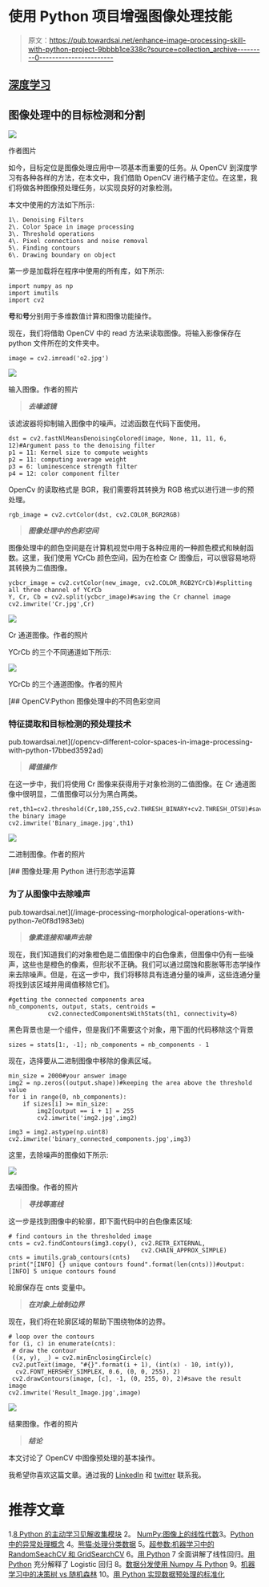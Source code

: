 # 使用 Python 项目增强图像处理技能

> 原文：<https://pub.towardsai.net/enhance-image-processing-skill-with-python-project-9bbbb1ce338c?source=collection_archive---------0----------------------->

## [深度学习](https://towardsai.net/p/category/machine-learning/deep-learning)

## 图像处理中的目标检测和分割

![](img/1de770fb08f4e50919d21d5f8de5b921.png)

作者图片

如今，目标定位是图像处理应用中一项基本而重要的任务。从 OpenCV 到深度学习有各种各样的方法，在本文中，我们借助 OpenCV 进行橘子定位。在这里，我们将做各种图像预处理任务，以实现良好的对象检测。

本文中使用的方法如下所示:

```
1\. Denoising Filters
2\. Color Space in image processing
3\. Threshold operations
4\. Pixel connections and noise removal
5\. Finding contours
6\. Drawing boundary on object
```

第一步是加载将在程序中使用的所有库，如下所示:

```
import numpy as np
import imutils
import cv2
```

**号**和**号**分别用于多维数值计算和图像功能操作。

现在，我们将借助 OpenCV 中的 read 方法来读取图像。将输入影像保存在 python 文件所在的文件夹中。

```
image = cv2.imread('o2.jpg')
```

![](img/118b1ccdbe05c8aa650570aca6ce22e4.png)

输入图像。作者的照片

> ***去噪滤镜***

该滤波器将抑制输入图像中的噪声。过滤函数在代码下面使用。

```
dst = cv2.fastNlMeansDenoisingColored(image, None, 11, 11, 6, 12)#Argument pass to the denoising filter
p1 = 11: Kernel size to compute weights
p2 = 11: computing average weight
p3 = 6: luminescence strength filter
p4 = 12: color component filter 
```

OpenCv 的读取格式是 BGR，我们需要将其转换为 RGB 格式以进行进一步的预处理。

```
rgb_image = cv2.cvtColor(dst, cv2.COLOR_BGR2RGB)
```

> ***图像处理中的色彩空间***

图像处理中的颜色空间是在计算机视觉中用于各种应用的一种颜色模式和映射函数。这里，我们使用 YCrCb 颜色空间，因为在检查 Cr 图像后，可以很容易地将其转换为二值图像。

```
ycbcr_image = cv2.cvtColor(new_image, cv2.COLOR_RGB2YCrCb)#splitting all three channel of YCrCb
Y, Cr, Cb = cv2.split(ycbcr_image)#saving the Cr channel image
cv2.imwrite('Cr.jpg',Cr)
```

![](img/f1592361819efd3eaf494c1b6dcf6199.png)

Cr 通道图像。作者的照片

YCrCb 的三个不同通道如下所示:

![](img/8236cc4f442921b9a4d55b0aabf88840.png)

YCrCb 的三个通道图像。作者的照片

[](/opencv-different-color-spaces-in-image-processing-with-python-17bbed3592ad) [## OpenCV:Python 图像处理中的不同色彩空间

### 特征提取和目标检测的预处理技术

pub.towardsai.net](/opencv-different-color-spaces-in-image-processing-with-python-17bbed3592ad) 

> ***阈值操作***

在这一步中，我们将使用 Cr 图像来获得用于对象检测的二值图像。在 Cr 通道图像中很明显，二值图像可以分为黑白两类。

```
ret,th1=cv2.threshold(Cr,180,255,cv2.THRESH_BINARY+cv2.THRESH_OTSU)#saving the binary image
cv2.imwrite('Binary_image.jpg',th1)
```

![](img/23443396dddb2fa2776cdfc2266a9f2d.png)

二进制图像。作者的照片

[](/image-processing-morphological-operations-with-python-7e0f8d1983eb) [## 图像处理:用 Python 进行形态学运算

### 为了从图像中去除噪声

pub.towardsai.net](/image-processing-morphological-operations-with-python-7e0f8d1983eb) 

> ***像素连接和噪声去除***

现在，我们知道我们的对象橙色是二值图像中的白色像素，但图像中仍有一些噪声，这些也是橙色的像素，但形状不正确。我们可以通过腐蚀和膨胀等形态学操作来去除噪声。但是，在这一步中，我们将移除具有连通分量的噪声，这些连通分量将找到该区域并用阈值移除它们。

```
#getting the connected components area
nb_components, output, stats, centroids = 
           cv2.connectedComponentsWithStats(th1, connectivity=8)
```

黑色背景也是一个组件，但是我们不需要这个对象，用下面的代码移除这个背景

```
sizes = stats[1:, -1]; nb_components = nb_components - 1
```

现在，选择要从二进制图像中移除的像素区域。

```
min_size = 2000#your answer image
img2 = np.zeros((output.shape))#keeping the area above the threshold value
for i in range(0, nb_components):
    if sizes[i] >= min_size:
        img2[output == i + 1] = 255
        cv2.imwrite('img2.jpg',img2)

img3 = img2.astype(np.uint8) 
cv2.imwrite('binary_connected_components.jpg',img3)
```

这里，去除噪声的图像如下所示:

![](img/d3e2f9d10497280a3ef4f9957042cc28.png)

去噪图像。作者的照片

> ***寻找等高线***

这一步是找到图像中的轮廓，即下面代码中的白色像素区域:

```
# find contours in the thresholded image
cnts = cv2.findContours(img3.copy(), cv2.RETR_EXTERNAL,
                                     cv2.CHAIN_APPROX_SIMPLE)
cnts = imutils.grab_contours(cnts)
print("[INFO] {} unique contours found".format(len(cnts)))#output:
[INFO] 5 unique contours found
```

轮廓保存在 cnts 变量中。

> ***在对象上绘制边界***

现在，我们将在轮廓区域的帮助下围绕物体的边界。

```
# loop over the contours
for (i, c) in enumerate(cnts):
 # draw the contour
 ((x, y), _) = cv2.minEnclosingCircle(c)
 cv2.putText(image, "#{}".format(i + 1), (int(x) - 10, int(y)),
  cv2.FONT_HERSHEY_SIMPLEX, 0.6, (0, 0, 255), 2)
 cv2.drawContours(image, [c], -1, (0, 255, 0), 2)#save the result image
cv2.imwrite('Result_Image.jpg',image)
```

![](img/0e77874e6e5b8b562216b3abf56db483.png)

结果图像。作者的照片

> ***结论***

本文讨论了 OpenCV 中图像预处理的基本操作。

我希望你喜欢这篇文章。通过我的 [LinkedIn](https://www.linkedin.com/in/data-scientist-95040a1ab/) 和 [twitter](https://twitter.com/amitprius) 联系我。

# 推荐文章

1.[8 Python 的主动学习见解收集模块](/8-active-learning-insights-of-python-collection-module-6c9e0cc16f6b?source=friends_link&sk=4a5c9f9ad552005636ae720a658281b1)
2。 [NumPy:图像上的线性代数](/numpy-linear-algebra-on-images-ed3180978cdb?source=friends_link&sk=d9afa4a1206971f9b1f64862f6291ac0)3。[Python 中的异常处理概念](/exception-handling-concepts-in-python-4d5116decac3?source=friends_link&sk=a0ed49d9fdeaa67925eac34ecb55ea30)
4。[熊猫:处理分类数据](/pandas-dealing-with-categorical-data-7547305582ff?source=friends_link&sk=11c6809f6623dd4f6dd74d43727297cf)
5。[超参数:机器学习中的 RandomSeachCV 和 GridSearchCV](/hyper-parameters-randomseachcv-and-gridsearchcv-in-machine-learning-b7d091cf56f4?source=friends_link&sk=cab337083fb09601114a6e466ec59689)
6。[用 Python](https://medium.com/towards-artificial-intelligence/fully-explained-linear-regression-with-python-fe2b313f32f3?source=friends_link&sk=53c91a2a51347ec2d93f8222c0e06402)
7 全面讲解了线性回归。[用 Python](https://medium.com/towards-artificial-intelligence/fully-explained-logistic-regression-with-python-f4a16413ddcd?source=friends_link&sk=528181f15a44e48ea38fdd9579241a78)
充分解释了 Logistic 回归 8。[数据分发使用 Numpy 与 Python](/data-distribution-using-numpy-with-python-3b64aae6f9d6?source=friends_link&sk=809e75802cbd25ddceb5f0f6496c9803)
9。[机器学习中的决策树 vs 随机森林](/decision-trees-vs-random-forests-in-machine-learning-be56c093b0f?source=friends_link&sk=91377248a43b62fe7aeb89a69e590860)
10。[用 Python 实现数据预处理的标准化](/standardization-in-data-preprocessing-with-python-96ae89d2f658?source=friends_link&sk=f348435582e8fbb47407e9b359787e41)